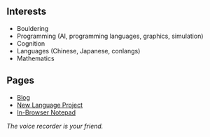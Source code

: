 ## Interests

* Bouldering
* Programming (AI, programming languages, graphics, simulation)
* Cognition
* Languages (Chinese, Japanese, conlangs)
* Mathematics

## Pages

* [Blog](https://garbaz.github.io/Blog/)
* [New Language Project](https://garbaz.github.io/NewLanguageProject/)
* [In-Browser Notepad](https://garbaz.github.io/inbrowser_notepad/)

*The voice recorder is your friend.*
